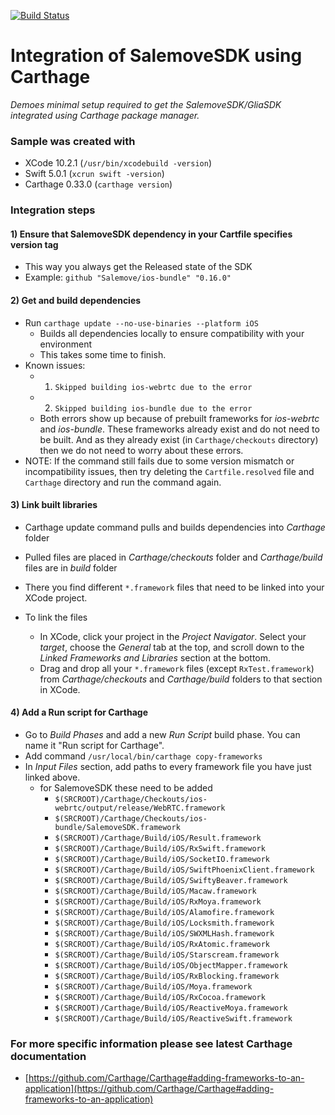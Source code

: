 [![Build Status](https://app.bitrise.io/app/fae70b8f60741639/status.svg?token=kHepFoJ1pOZ2YZOv6XIlFw)](https://app.bitrise.io/app/fae70b8f60741639)


# Integration of SalemoveSDK using Carthage

*Demoes minimal setup required to get the SalemoveSDK/GliaSDK integrated using Carthage package manager.*


### Sample was created with 
* XCode 10.2.1 (`/usr/bin/xcodebuild -version`)
* Swift 5.0.1 (`xcrun swift -version`)
* Carthage 0.33.0 (`carthage version`)

### Integration steps

#### 1) Ensure that SalemoveSDK dependency in your Cartfile specifies version tag
* This way you always get the Released state of the SDK
* Example: `github "Salemove/ios-bundle" "0.16.0"`

#### 2) Get and build dependencies
* Run `carthage update --no-use-binaries --platform iOS`
	* Builds all dependencies locally to ensure compatibility with your environment
	* This takes some time to finish.
* Known issues:
	* 1) `Skipped building ios-webrtc due to the error`
	* 2) `Skipped building ios-bundle due to the error`
	* Both errors show up because of prebuilt frameworks for *ios-webrtc* and *ios-bundle*. These frameworks already exist and do not need to be built. And as they already exist (in `Carthage/checkouts` directory) then we do not need to worry about these errors.
* NOTE: If the command still fails due to some version mismatch or incompatibility issues, then try deleting the `Cartfile.resolved` file and `Carthage` directory and run the command again.

#### 3) Link built libraries
* Carthage update command pulls and builds dependencies into *Carthage* folder
* Pulled files are placed in *Carthage/checkouts* folder and *Carthage/build* files are in *build* folder
* There you find different `*.framework` files that need to be linked into your XCode project.

* To link the files
	* In XCode, click your project in the *Project Navigator*. Select your *target*, choose the *General* tab at the top, and scroll down to the *Linked Frameworks and Libraries* section at the bottom.
	* Drag and drop all your `*.framework` files (except `RxTest.framework`) from *Carthage/checkouts* and *Carthage/build* folders to that section in XCode.

#### 4) Add a Run script for Carthage
* Go to *Build Phases* and add a new *Run Script* build phase. You can name it "Run script for Carthage".
* Add command `/usr/local/bin/carthage copy-frameworks`
* In *Input Files* section, add paths to every framework file you have just linked above.
	* for SalemoveSDK these need to be added
		* `$(SRCROOT)/Carthage/Checkouts/ios-webrtc/output/release/WebRTC.framework`
		* `$(SRCROOT)/Carthage/Checkouts/ios-bundle/SalemoveSDK.framework`
		* `$(SRCROOT)/Carthage/Build/iOS/Result.framework`
		* `$(SRCROOT)/Carthage/Build/iOS/RxSwift.framework`
		* `$(SRCROOT)/Carthage/Build/iOS/SocketIO.framework`
		* `$(SRCROOT)/Carthage/Build/iOS/SwiftPhoenixClient.framework`
		* `$(SRCROOT)/Carthage/Build/iOS/SwiftyBeaver.framework`
		* `$(SRCROOT)/Carthage/Build/iOS/Macaw.framework`
		* `$(SRCROOT)/Carthage/Build/iOS/RxMoya.framework`
		* `$(SRCROOT)/Carthage/Build/iOS/Alamofire.framework`
		* `$(SRCROOT)/Carthage/Build/iOS/Locksmith.framework`
		* `$(SRCROOT)/Carthage/Build/iOS/SWXMLHash.framework`
		* `$(SRCROOT)/Carthage/Build/iOS/RxAtomic.framework`
		* `$(SRCROOT)/Carthage/Build/iOS/Starscream.framework`
		* `$(SRCROOT)/Carthage/Build/iOS/ObjectMapper.framework`
		* `$(SRCROOT)/Carthage/Build/iOS/RxBlocking.framework`
		* `$(SRCROOT)/Carthage/Build/iOS/Moya.framework`
		* `$(SRCROOT)/Carthage/Build/iOS/RxCocoa.framework`
		* `$(SRCROOT)/Carthage/Build/iOS/ReactiveMoya.framework`
		* `$(SRCROOT)/Carthage/Build/iOS/ReactiveSwift.framework`

### For more specific information please see latest Carthage documentation
* [https://github.com/Carthage/Carthage#adding-frameworks-to-an-application](https://github.com/Carthage/Carthage#adding-frameworks-to-an-application)


